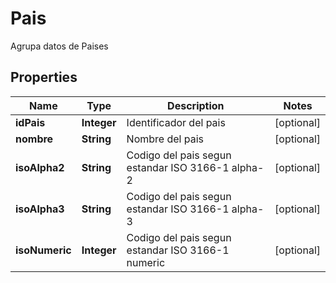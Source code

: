 

# Pais

Agrupa datos de Paises

## Properties

| Name | Type | Description | Notes |
|------------ | ------------- | ------------- | -------------|
|**idPais** | **Integer** | Identificador del pais |  [optional] |
|**nombre** | **String** | Nombre del pais |  [optional] |
|**isoAlpha2** | **String** | Codigo del pais segun estandar ISO 3166-1 alpha-2 |  [optional] |
|**isoAlpha3** | **String** | Codigo del pais segun estandar ISO 3166-1 alpha-3 |  [optional] |
|**isoNumeric** | **Integer** | Codigo del pais segun estandar ISO 3166-1 numeric |  [optional] |



